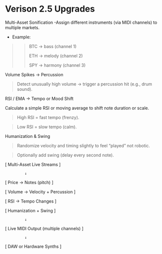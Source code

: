 # Verison 2.5 Upgrades
Multi-Asset Sonification
-Assign different instruments (via MIDI channels) to multiple markets.

- Example:
>> BTC → bass (channel 1)
>> 
>> ETH → melody (channel 2)
>> 
>> SPY → harmony (channel 3)


Volume Spikes → Percussion
> Detect unusually high volume → trigger a percussion hit (e.g., drum sound).

RSI / EMA → Tempo or Mood Shift

Calculate a simple RSI or moving average to shift note duration or scale.

> High RSI = fast tempo (frenzy).

> Low RSI = slow tempo (calm).

Humanization & Swing
> Randomize velocity and timing slightly to feel “played” not robotic.

> Optionally add swing (delay every second note).

[ Multi-Asset Live Streams ]

             ↓
             
[ Price → Notes (pitch) ]

[ Volume → Velocity + Percussion ]

[ RSI → Tempo Changes ]

[ Humanization + Swing ]

             ↓
             
[ Live MIDI Output (multiple channels) ]

             ↓
             
[ DAW or Hardware Synths ]
